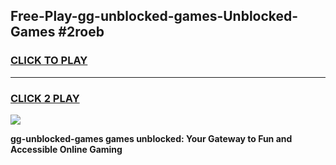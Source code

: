 
## Free-Play-gg-unblocked-games-Unblocked-Games #2roeb
<h3>
<a href="https://news.freeplayer.one?title=gg-unblocked-games&ref=8M">CLICK TO PLAY</a></h3>
<hr>

<h3>
<a href="https://news.freeplayer.one?title=gg-unblocked-games&ref=8M">CLICK 2 PLAY</a>
  
</h3>

<a href="https://news.freeplayer.one?title=gg-unblocked-games&ref=8M"><img src="https://clearcache.store/games.png"></a>


**gg-unblocked-games games unblocked: Your Gateway to Fun and Accessible Online Gaming**
